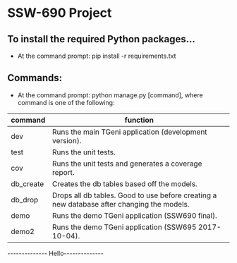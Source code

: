 # SSW-690 Project

## To install the required Python packages...
* At the command prompt: pip install -r requirements.txt

## Commands:
* At the command prompt: python manage.py [command], where command is one of the following:

command      | function
------------ | -------------
dev          | Runs the main TGeni application (development version).
test         | Runs the unit tests.
cov          | Runs the unit tests and generates a coverage report.
db_create    | Creates the db tables based off the models.
db_drop      | Drops all db tables. Good to use before creating a new database after changing the models.
demo         | Runs the demo TGeni application (SSW690 final).
demo2        | Runs the demo TGeni application (SSW695 2017-10-04).
-------------- Hello--------------